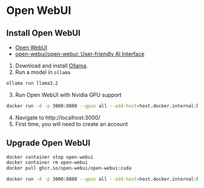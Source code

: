 # Open WebUI

## Install Open WebUI

- [Open WebUI](https://openwebui.com/)
- [open-webui/open-webui: User-friendly AI Interface](https://github.com/open-webui/open-webui)

1. Download and install [Ollama](https://ollama.com/).
2. Run a model in `ollama`

```sh
ollama run llama3.2
```

3. Run Open WebUI with Nvidia GPU support

```sh
docker run -d -p 3000:8080 --gpus all --add-host=host.docker.internal:host-gateway -v open-webui:/app/backend/data --name open-webui --restart always ghcr.io/open-webui/open-webui:cuda
```

4. Navigate to http://localhost:3000/
5. First time, you will need to create an account

## Upgrade Open WebUI

```sh
docker container stop open-webui
docker container rm open-webui
docker pull ghcr.io/open-webui/open-webui:cuda

docker run -d -p 3000:8080 --gpus all --add-host=host.docker.internal:host-gateway -v open-webui:/app/backend/data --name open-webui --restart always ghcr.io/open-webui/open-webui:cuda
```
